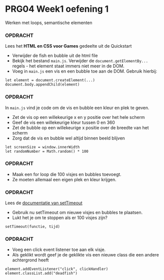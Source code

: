 # PRG04 Week1 oefening 1

Werken met loops, semantische elementen

### OPDRACHT

Lees het **HTML en CSS voor Games** gedeelte uit de Quickstart

- Verwijder de fish en bubble uit de html file
- Bekijk het bestand `main.js`. Verwijder de `document.getElementBy...` regels - het element staat immers niet meer in de DOM.
- Voeg in `main.js` een vis en een bubble toe aan de DOM. Gebruik hierbij:
```
let element = document.createElement(...)
document.body.appendChild(element)
```

### OPDRACHT

In `main.js` vind je code om de vis en bubble een kleur en plek te geven. 

- Zet de vis op een willekeurige x en y positie over het hele scherm
- Geef de vis een willekeurige kleur tussen 0 en 360
- Zet de bubble op een willekeurige x positie over de breedte van het scherm
- Zorg dat de vis en bubble wel altijd binnen beeld blijven

```
let screenSize = window.innerWidth
let randomNumber = Math.random() * 100
```

### OPDRACHT

- Maak een for loop die 100 visjes en bubbles toevoegt. 
- Ze moeten allemaal een eigen plek en kleur krijgen.

### OPDRACHT

Lees de [documentatie van setTimeout](https://developer.mozilla.org/en-US/docs/Web/API/WindowOrWorkerGlobalScope/setTimeout)
- Gebruik nu setTimeout om nieuwe visjes en bubbles te plaatsen. 
- Lukt het je om te stoppen als er 100 visjes zijn?

```
setTimeout(functie, tijd)
```

### OPDRACHT

- Voeg een click event listener toe aan elk visje. 
- Als geklikt wordt geef je de geklikte vis een nieuwe class die een andere achtergrond heeft 
```
element.addEventListener("click", clickHandler)
element.classList.add("deadfish")
```
